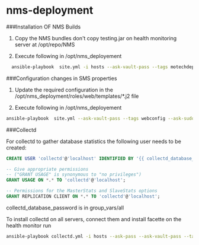 # nms-deployment

###Installation OF NMS Builds

1) Copy the NMS bundles don't copy testing.jar on health monitoring server at /opt/repo/NMS

2) Execute following in /opt/nms_deployement 
```sh
  ansible-playbook  site.yml -i hosts --ask-vault-pass --tags motechdeploy--ask-sudo-pass
```
###Configuration changes in SMS properties

1) Update the required configuration in the     /opt/nms_deployment/roles/web/templates/*.j2 file

2) Execute following in /opt/nms_deployement

```sh
ansible-playbook  site.yml --ask-vault-pass --tags webconfig --ask-sudo-pass
```

###Collectd

For collectd to gather database statistics the following user needs to be created:

```sql
CREATE USER 'collectd'@'localhost' IDENTIFIED BY '{{ collectd_database_password }}';

-- Give appropriate permissions
-- ("GRANT USAGE" is synonymous to "no privileges") 
GRANT USAGE ON *.* TO 'collectd'@'localhost';

-- Permissions for the MasterStats and SlaveStats options
GRANT REPLICATION CLIENT ON *.* TO 'collectd'@'localhost';
```

collectd_database_password is in group_vars/all

To install collectd on all servers, connect them and install facette on the health monitor run
```sh
ansible-playbook collectd.yml -i hosts --ask-pass --ask-vault-pass --tags collectd
```
